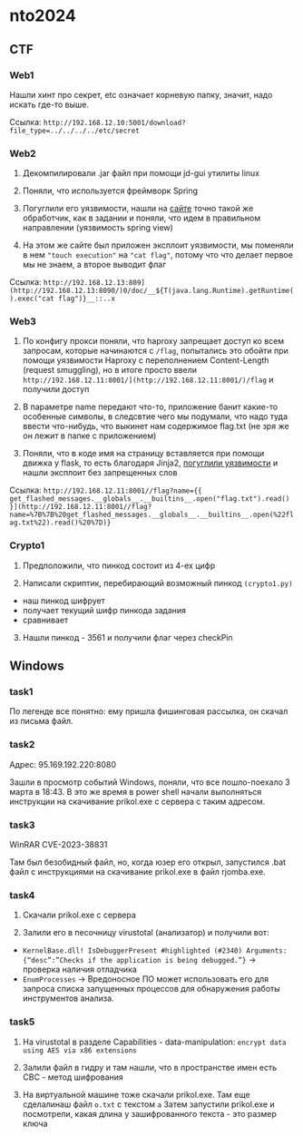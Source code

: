 # nto2024
## CTF
### Web1

Нашли хинт про секрет, etc означает корневую папку, значит, надо искать где-то выше.

Ссылка: `http://192.168.12.10:5001/download?file_type=../../../../etc/secret`

### Web2

1) Декомпилировали .jar файл при помощи jd-gui утилиты linux

2) Поняли, что используется фреймворк Spring

3) Погуглили его уязвимости, нашли на [сайте](https://www.veracode.com/blog/secure-development/spring-view-manipulation-vulnerability) точно такой же обработчик, как в задании и поняли, что идем в правильном направлении (уязвимость spring view)

4) На этом же сайте был приложен эксплоит уязвимости, мы поменяли в нем `"touch execution"` на `"cat flag"`, потому что что делает первое мы не знаем, а второе выводит флаг

Ссылка: `http://192.168.12.13:809](http://192.168.12.13:8090/)0/doc/__${T(java.lang.Runtime).getRuntime().exec("cat flag")}__::..x`

### Web3

1) По конфигу прокси поняли, что haproxy запрещает доступ ко всем запросам, которые начинаются с `/flag`, попытались это обойти при помощи уязвимости Haproxy с переполнением Content-Length (request smuggling), но в итоге просто ввели `http://192.168.12.11:8001/](http://192.168.12.11:8001/)/flag` и получили доступ

2) В параметре name передают что-то, приложение банит какие-то особенные символы, в следсвтие чего мы подумали, что надо туда ввести что-нибудь, что выкинет нам содержимое flag.txt (не зря же он лежит в папке с приложением)

3) Поняли, что в коде имя на страницу вставляется при помощи движка у flask, то есть благодаря Jinja2, [погуглили уязвимости](https://book.hacktricks.xyz/pentesting-web/ssti-server-side-template-injection/jinja2-ssti) и нашли эксплоит без запрещенных слов

Ссылка:  `http://192.168.12.11:8001//flag?name={{ get_flashed_messages.__globals__.__builtins__.open("flag.txt").read() }](http://192.168.12.11:8001//flag?name=%7B%7B%20get_flashed_messages.__globals__.__builtins__.open(%22flag.txt%22).read()%20%7D)}`

### Crypto1

1) Предположили, что пинкод состоит из 4-ех цифр

2) Написали скриптик, перебирающий возможный пинкод `(crypto1.py)`

- наш пинкод шифрует
- получает текущий шифр пинкода задания
- сравнивает

3) Нашли пинкод - 3561 и получили флаг через checkPin

## Windows

### task1

По легенде все понятно: ему пришла фишинговая рассылка, он скачал из письма файл.

### task2

Адрес: 95.169.192.220:8080

Зашли в просмотр событий Windows, поняли, что все пошло-поехало 3 марта в 18:43. В это же время в power shell начали выполняться инструкции на скачивание prikol.exe с сервера с таким адресом.

### task3

WinRAR CVE-2023-38831

Там был безобидный файл, но, когда юзер его открыл, запустился .bat файл с инструкциями на скачивание prikol.exe в файл rjomba.exe.

### task4

1) Скачали prikol.exe с сервера

2) Залили его в песочницу virustotal (анализатор) и получили вот:

- `KernelBase.dll! IsDebuggerPresent #highlighted (#2340)
Arguments: {“desc”:”Checks if the application is being debugged.”}` -> проверка наличия отладчика
- `EnumProcesses` -> Вредоносное ПО может использовать его для запроса
 списка запущенных процессов для обнаружения работы инструментов 
анализа.

### task5

1) На virustotal в разделе Capabilities - data-manipulation: `encrypt data using AES via x86 extensions`

2) Залили файл в гидру и там нашли, что в пространстве имен есть CBC - метод шифрования

3) На виртуальной машине тоже скачали prikol.exe. Там еще сделалинаш файл `o.txt` с текстом `a` Затем запустили prikol.exe и посмотрели, какая длина у зашифрованного текста - это размер ключа
